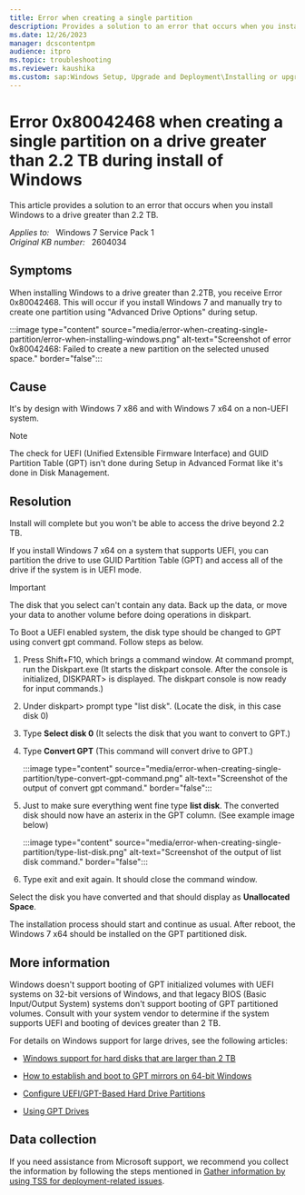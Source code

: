 ```yaml
---
title: Error when creating a single partition
description: Provides a solution to an error that occurs when you install Windows to a drive greater than 2.2 TB.
ms.date: 12/26/2023
manager: dcscontentpm
audience: itpro
ms.topic: troubleshooting
ms.reviewer: kaushika
ms.custom: sap:Windows Setup, Upgrade and Deployment\Installing or upgrading Windows, csstroubleshoot
---
```

# Error 0x80042468 when creating a single partition on a drive greater than 2.2 TB during install of Windows

This article provides a solution to an error that occurs when you install Windows to a drive greater than 2.2 TB.

_Applies to:_ &nbsp; Windows 7 Service Pack 1  
_Original KB number:_ &nbsp; 2604034

## Symptoms

When installing Windows to a drive greater than 2.2TB, you receive Error 0x80042468.
This will occur if you install Windows 7 and manually try to create one partition using "Advanced Drive Options" during setup.

:::image type="content" source="media/error-when-creating-single-partition/error-when-installing-windows.png" alt-text="Screenshot of error 0x80042468: Failed to create a new partition on the selected unused space." border="false":::

## Cause

It's by design with Windows 7 x86 and with Windows 7 x64 on a non-UEFI system.

> [!NOTE]
> The check for UEFI (Unified Extensible Firmware Interface) and GUID Partition Table (GPT) isn't done during Setup in Advanced Format like it's done in Disk Management.

## Resolution

Install will complete but you won't be able to access the drive beyond 2.2 TB.

If you install Windows 7 x64 on a system that supports UEFI, you can partition the drive to use GUID Partition Table (GPT) and access all of the drive if the system is in UEFI mode.

> [!IMPORTANT]
> The disk that you select can't contain any data. Back up the data, or move your data to another volume before doing operations in diskpart.

To Boot a UEFI enabled system, the disk type should be changed to GPT using convert gpt command. Follow steps as below.

1. Press Shift+F10, which brings a command window. At command prompt, run the Diskpart.exe (It starts the diskpart console. After the console is initialized, DISKPART> is displayed. The diskpart console is now ready for input commands.)

2. Under diskpart> prompt type "list disk". (Locate the disk, in this case disk 0)
3. Type **Select disk 0** (It selects the disk that you want to convert to GPT.)
4. Type **Convert GPT** (This command will convert drive to GPT.)

    :::image type="content" source="media/error-when-creating-single-partition/type-convert-gpt-command.png" alt-text="Screenshot of the output of convert gpt command." border="false":::

5. Just to make sure everything went fine type **list disk**. The converted disk should now have an asterix in the GPT column. (See example image below)

    :::image type="content" source="media/error-when-creating-single-partition/type-list-disk.png" alt-text="Screenshot of the output of list disk command." border="false":::

6. Type exit and exit again. It should close the command window.

Select the disk you have converted and that should display as **Unallocated Space**.

The installation process should start and continue as usual. After reboot, the Windows 7 x64 should be installed on the GPT partitioned disk.

## More information

Windows doesn't support booting of GPT initialized volumes with UEFI systems on 32-bit versions of Windows, and that legacy BIOS (Basic Input/Output System) systems don't support booting of GPT partitioned volumes. Consult with your system vendor to determine if the system supports UEFI and booting of devices greater than 2 TB.

For details on Windows support for large drives, see the following articles:

- [Windows support for hard disks that are larger than 2 TB](../../windows-server/backup-and-storage/support-for-hard-disks-exceeding-2-tb.md)
- [How to establish and boot to GPT mirrors on 64-bit Windows](https://support.microsoft.com/help/814070)
- [Configure UEFI/GPT-Based Hard Drive Partitions](/previous-versions/windows/it-pro/windows-8.1-and-8/hh824839(v=win.10))

- [Using GPT Drives](/previous-versions/windows/hardware/design/dn653580(v=vs.85))

## Data collection

If you need assistance from Microsoft support, we recommend you collect the information by following the steps mentioned in [Gather information by using TSS for deployment-related issues](../windows-troubleshooters/gather-information-using-tss-deployment.md).

